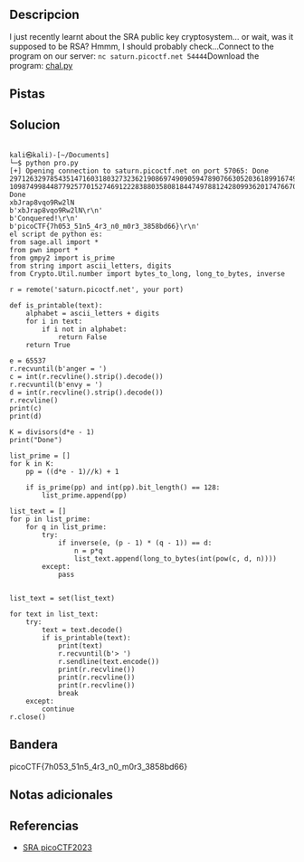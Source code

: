
## Descripcion
I just recently learnt about the SRA public key cryptosystem... or wait, was it supposed to be RSA? Hmmm, I should probably check...Connect to the program on our server: `nc saturn.picoctf.net 54444`Download the program: [chal.py](https://artifacts.picoctf.net/c/299/chal.py)
## Pistas

## Solucion
```

kali㉿kali)-[~/Documents]
└─$ python pro.py         
[+] Opening connection to saturn.picoctf.net on port 57065: Done
29712632978543514716031803273236219086974909059478907663052036189916749619995
10987499844877925770152746912228388035808184474978812428099362017476670086369
Done
xbJrap8vqo9Rw2lN
b'xbJrap8vqo9Rw2lN\r\n'
b'Conquered!\r\n'
b'picoCTF{7h053_51n5_4r3_n0_m0r3_3858bd66}\r\n'
el script de python es:
from sage.all import *
from pwn import *
from gmpy2 import is_prime
from string import ascii_letters, digits
from Crypto.Util.number import bytes_to_long, long_to_bytes, inverse

r = remote('saturn.picoctf.net', your port)

def is_printable(text):
    alphabet = ascii_letters + digits
    for i in text:
        if i not in alphabet:
            return False
    return True

e = 65537
r.recvuntil(b'anger = ')
c = int(r.recvline().strip().decode())
r.recvuntil(b'envy = ')
d = int(r.recvline().strip().decode())
r.recvline()
print(c)
print(d)

K = divisors(d*e - 1)
print("Done")

list_prime = []
for k in K:
    pp = ((d*e - 1)//k) + 1

    if is_prime(pp) and int(pp).bit_length() == 128:
        list_prime.append(pp)

list_text = []
for p in list_prime:
    for q in list_prime:
        try:
            if inverse(e, (p - 1) * (q - 1)) == d:
                n = p*q
                list_text.append(long_to_bytes(int(pow(c, d, n))))
        except:
            pass


list_text = set(list_text)

for text in list_text:
    try:
        text = text.decode()
        if is_printable(text):
            print(text)
            r.recvuntil(b'> ')
            r.sendline(text.encode())
            print(r.recvline())
            print(r.recvline())
            print(r.recvline())
            break
    except:
        continue
r.close()

```

## Bandera

picoCTF{7h053_51n5_4r3_n0_m0r3_3858bd66}

## Notas adicionales

## Referencias
- [SRA picoCTF2023](https://dev.to/brunoblaise/sra-picoctf-2023-278b)